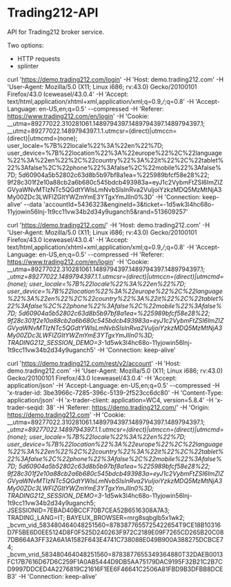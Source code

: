 # Trading212-API
API for Trading212 broker service.

Two options:
- HTTP requests
- splinter

curl 'https://demo.trading212.com/login' -H 'Host: demo.trading212.com' -H 'User-Agent: Mozilla/5.0 (X11; Linux i686; rv:43.0) Gecko/20100101 Firefox/43.0 Iceweasel/43.0.4' -H 'Accept: text/html,application/xhtml+xml,application/xml;q=0.9,*/*;q=0.8' -H 'Accept-Language: en-US,en;q=0.5' --compressed -H 'Referer: https://www.trading212.com/en/login' -H 'Cookie: __utma=89277022.310281061.1489794397.1489794397.1489794397.1; __utmz=89277022.1489794397.1.1.utmcsr=(direct)|utmccn=(direct)|utmcmd=(none); user_locale=%7B%22locale%22%3A%22en%22%7D; user_device=%7B%22location%22%3A%22europe%22%2C%22language%22%3A%22en%22%2C%22country%22%3A%22it%22%2C%22tablet%22%3Afalse%2C%22phone%22%3Afalse%2C%22mobile%22%3Afalse%7D; 5d60904a5b52802c63d8b5b97bf8a1ea=%225989bfcf58e28%22; 9f28c301f2e10a88cb2a6b680c545bdcb493983a=eyJ1c2VybmFtZSI6ImZlZGVyaWNvMTIzNTc5QGdtYWlsLmNvbSIsInRva2VuIjoiYzkzMDQ5MzMtNjA3My00ZDc3LWFlZGItYWZmYmE3YTgxYmJlIn0%3D' -H 'Connection: keep-alive' --data 'accountId=5436323&engineId=3&ticket=-1d5wk3l4hc68o-11yjowin56lnj-1t9cc11vw34b2d34y9uganch5&rand=513609257'


curl 'https://demo.trading212.com/' -H 'Host: demo.trading212.com' -H 'User-Agent: Mozilla/5.0 (X11; Linux i686; rv:43.0) Gecko/20100101 Firefox/43.0 Iceweasel/43.0.4' -H 'Accept: text/html,application/xhtml+xml,application/xml;q=0.9,*/*;q=0.8' -H 'Accept-Language: en-US,en;q=0.5' --compressed -H 'Referer: https://www.trading212.com/en/login' -H 'Cookie: __utma=89277022.310281061.1489794397.1489794397.1489794397.1; __utmz=89277022.1489794397.1.1.utmcsr=(direct)|utmccn=(direct)|utmcmd=(none); user_locale=%7B%22locale%22%3A%22en%22%7D; user_device=%7B%22location%22%3A%22europe%22%2C%22language%22%3A%22en%22%2C%22country%22%3A%22it%22%2C%22tablet%22%3Afalse%2C%22phone%22%3Afalse%2C%22mobile%22%3Afalse%7D; 5d60904a5b52802c63d8b5b97bf8a1ea=%225989bfcf58e28%22; 9f28c301f2e10a88cb2a6b680c545bdcb493983a=eyJ1c2VybmFtZSI6ImZlZGVyaWNvMTIzNTc5QGdtYWlsLmNvbSIsInRva2VuIjoiYzkzMDQ5MzMtNjA3My00ZDc3LWFlZGItYWZmYmE3YTgxYmJlIn0%3D; TRADING212_SESSION_DEMO=3_-1d5wk3l4hc68o-11yjowin56lnj-1t9cc11vw34b2d34y9uganch5' -H 'Connection: keep-alive'


curl 'https://demo.trading212.com/rest/v2/account' -H 'Host: demo.trading212.com' -H 'User-Agent: Mozilla/5.0 (X11; Linux i686; rv:43.0) Gecko/20100101 Firefox/43.0 Iceweasel/43.0.4' -H 'Accept: application/json' -H 'Accept-Language: en-US,en;q=0.5' --compressed -H 'x-trader-id: 3be3966c-7285-396c-5139-2f523cc6dc80' -H 'Content-Type: application/json' -H 'x-trader-client: application=WC4, version=5.8.4' -H 'x-trader-seqid: 38' -H 'Referer: https://demo.trading212.com/' -H 'Origin: https://demo.trading212.com' -H 'Cookie: __utma=89277022.310281061.1489794397.1489794397.1489794397.1; __utmz=89277022.1489794397.1.1.utmcsr=(direct)|utmccn=(direct)|utmcmd=(none); user_locale=%7B%22locale%22%3A%22en%22%7D; user_device=%7B%22location%22%3A%22europe%22%2C%22language%22%3A%22en%22%2C%22country%22%3A%22it%22%2C%22tablet%22%3Afalse%2C%22phone%22%3Afalse%2C%22mobile%22%3Afalse%7D; 5d60904a5b52802c63d8b5b97bf8a1ea=%225989bfcf58e28%22; 9f28c301f2e10a88cb2a6b680c545bdcb493983a=eyJ1c2VybmFtZSI6ImZlZGVyaWNvMTIzNTc5QGdtYWlsLmNvbSIsInRva2VuIjoiYzkzMDQ5MzMtNjA3My00ZDc3LWFlZGItYWZmYmE3YTgxYmJlIn0%3D; TRADING212_SESSION_DEMO=3_-1d5wk3l4hc68o-11yjowin56lnj-1t9cc11vw34b2d34y9uganch5; JSESSIONID=7EBAD40BCCF70B7CEA52B6516308A7A3; TRADING_LANG=IT; BAYEUX_BROWSER=mrg8sqbglb5x1wk2; _bcvm_vid_583480464048251560=8783877655725422654T9CE18B10316D7F5BE6D0EE5124D8F0F525D240263F972C2189E09F7265CD265B20C087DB664A3FF32A6A1A1582F643E4741C738088E049B900A388275DCBCE74; _bcvm_vrid_583480464048251560=8783877655349364880T32DAEB0013FC17B7616D67D6C259F1A0AB5444D9DB5AA75179DAC9195F32B21C2B7CD9997DDCED4A2276819C21616F1EE6F46641C2506A81FBD9B3DFBB8DCEB3' -H 'Connection: keep-alive'